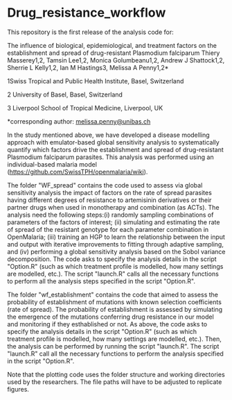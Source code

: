 # Drug_resistance_workflow
This repository is the first release of the analysis code for:

The influence of biological, epidemiological, and treatment factors on the establishment and spread of drug-resistant Plasmodium falciparum Thiery Masserey1,2, Tamsin Lee1,2, Monica Golumbeanu1,2, Andrew J Shattock1,2, Sherrie L Kelly1,2, Ian M Hastings3, Melissa A Penny1,2*

1Swiss Tropical and Public Health Institute, Basel, Switzerland

2 University of Basel, Basel, Switzerland

3 Liverpool School of Tropical Medicine, Liverpool, UK

*corresponding author: melissa.penny@unibas.ch

In the study mentioned above, we have developed a disease modelling approach with emulator-based global sensitivity analysis to systematically quantify which factors drive the establishment and spread of drug-resistant Plasmodium falciparum parasites. This analysis was performed using an individual-based malaria model (https://github.com/SwissTPH/openmalaria/wiki).

The folder "WF_spread" contains the code used to assess via global sensitivity analysis the impact of factors on the rate of spread parasites having different degrees of resistance to artemisinin derivatives or their partner drugs when used in monotherapy and combination (as ACTs). The analysis need the following steps:(i) randomly sampling combinations of parameters of the factors of interest; (ii) simulating and estimating the rate of spread of the resistant genotype for each parameter combination in OpenMalaria; (iii) training an HGP to learn the relationship between the input and output with iterative improvements to fitting through adaptive sampling, and (iv) performing a global sensitivity analysis based on the Sobol variance decomposition. The code asks to specify the analysis details in the script "Option.R" (such as which treatment profile is modelled, how many settings are modelled, etc.). The script "launch.R" calls all the necessary functions to perform all the analysis steps specified in the script "Option.R".

The folder "wf_establishment" contains the code that aimed to assess the probability of establishment of mutations with known selection coefficients (rate of spread). The probability of establishment is assessed by simulating the emergence of the mutations conferring drug resistance in our model and monitoring if they esthablished or not. As above, the code asks to specify the analysis details in the script "Option.R" (such as which treatment profile is modelled, how many settings are modelled, etc.). Then, the analysis can be performed by running the script "launch.R". The script "launch.R" call all the necessary functions to perform the analysis specified in the script "Option.R".

Note that the plotting code uses the folder structure and working directories used by the researchers. The file paths will have to be adjusted to replicate figures.
